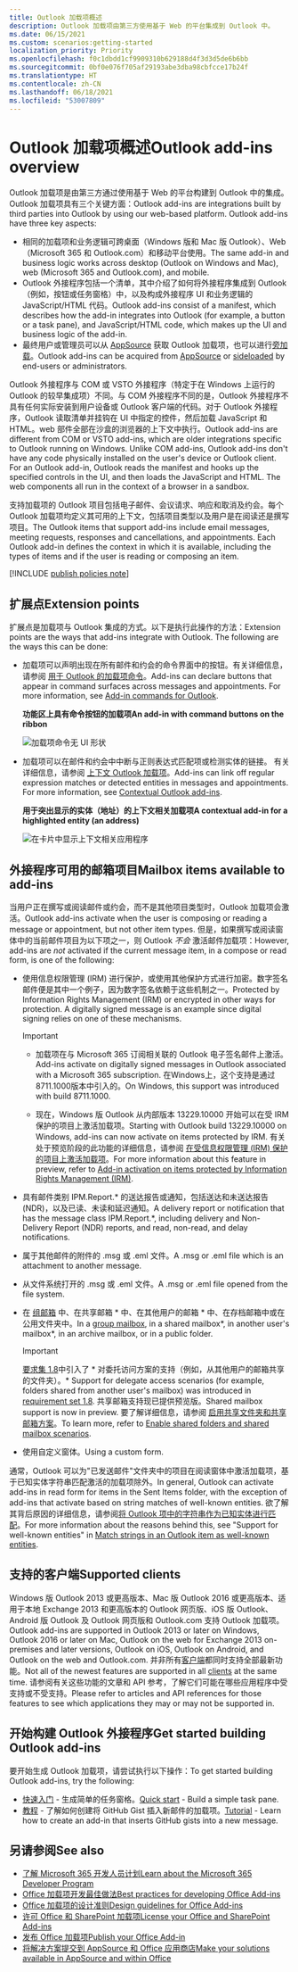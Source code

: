 ```yaml
---
title: Outlook 加载项概述
description: Outlook 加载项由第三方使用基于 Web 的平台集成到 Outlook 中。
ms.date: 06/15/2021
ms.custom: scenarios:getting-started
localization_priority: Priority
ms.openlocfilehash: f0c1dbdd1cf9909310b629188d4f3d3d5de6b6bb
ms.sourcegitcommit: 0bf0e076f705af29193abe3dba98cbfcce17b24f
ms.translationtype: HT
ms.contentlocale: zh-CN
ms.lasthandoff: 06/18/2021
ms.locfileid: "53007809"
---
```

# <a name="outlook-add-ins-overview"></a><span data-ttu-id="70065-103">Outlook 加载项概述</span><span class="sxs-lookup"><span data-stu-id="70065-103">Outlook add-ins overview</span></span>

<span data-ttu-id="70065-p101">Outlook 加载项是由第三方通过使用基于 Web 的平台构建到 Outlook 中的集成。Outlook 加载项具有三个关键方面：</span><span class="sxs-lookup"><span data-stu-id="70065-p101">Outlook add-ins are integrations built by third parties into Outlook by using our web-based platform. Outlook add-ins have three key aspects:</span></span>

- <span data-ttu-id="70065-106">相同的加载项和业务逻辑可跨桌面（Windows 版和 Mac 版 Outlook）、Web（Microsoft 365 和 Outlook.com）和移动平台使用。</span><span class="sxs-lookup"><span data-stu-id="70065-106">The same add-in and business logic works across desktop (Outlook on Windows and Mac), web (Microsoft 365 and Outlook.com), and mobile.</span></span>
- <span data-ttu-id="70065-107">Outlook 外接程序包括一个清单，其中介绍了如何将外接程序集成到 Outlook（例如，按钮或任务窗格）中，以及构成外接程序 UI 和业务逻辑的 JavaScript/HTML 代码。</span><span class="sxs-lookup"><span data-stu-id="70065-107">Outlook add-ins consist of a manifest, which describes how the add-in integrates into Outlook (for example, a button or a task pane), and JavaScript/HTML code, which makes up the UI and business logic of the add-in.</span></span>
- <span data-ttu-id="70065-108">最终用户或管理员可以从 [AppSource](https://appsource.microsoft.com) 获取 Outlook 加载项，也可以进行[旁加载](sideload-outlook-add-ins-for-testing.md)。</span><span class="sxs-lookup"><span data-stu-id="70065-108">Outlook add-ins can be acquired from [AppSource](https://appsource.microsoft.com) or [sideloaded](sideload-outlook-add-ins-for-testing.md) by end-users or administrators.</span></span>

<span data-ttu-id="70065-p102">Outlook 外接程序与 COM 或 VSTO 外接程序（特定于在 Windows 上运行的 Outlook 的较早集成项）不同。与 COM 外接程序不同的是，Outlook 外接程序不具有任何实际安装到用户设备或 Outlook 客户端的代码。对于 Outlook 外接程序，Outlook 读取清单并挂钩在 UI 中指定的控件，然后加载 JavaScript 和 HTML。web 部件全部在沙盒的浏览器的上下文中执行。</span><span class="sxs-lookup"><span data-stu-id="70065-p102">Outlook add-ins are different from COM or VSTO add-ins, which are older integrations specific to Outlook running on Windows. Unlike COM add-ins, Outlook add-ins don't have any code physically installed on the user's device or Outlook client. For an Outlook add-in, Outlook reads the manifest and hooks up the specified controls in the UI, and then loads the JavaScript and HTML. The web components all run in the context of a browser in a sandbox.</span></span>

<span data-ttu-id="70065-p103">支持加载项的 Outlook 项目包括电子邮件、会议请求、响应和取消及约会。每个 Outlook 加载项均定义其可用的上下文，包括项目类型以及用户是在阅读还是撰写项目。</span><span class="sxs-lookup"><span data-stu-id="70065-p103">The Outlook items that support add-ins include email messages, meeting requests, responses and cancellations, and appointments. Each Outlook add-in defines the context in which it is available, including the types of items and if the user is reading or composing an item.</span></span>

[!INCLUDE [publish policies note](../includes/note-publish-policies.md)]

## <a name="extension-points"></a><span data-ttu-id="70065-115">扩展点</span><span class="sxs-lookup"><span data-stu-id="70065-115">Extension points</span></span>

<span data-ttu-id="70065-p104">扩展点是加载项与 Outlook 集成的方式。以下是执行此操作的方法：</span><span class="sxs-lookup"><span data-stu-id="70065-p104">Extension points are the ways that add-ins integrate with Outlook. The following are the ways this can be done:</span></span>

- <span data-ttu-id="70065-p105">加载项可以声明出现在所有邮件和约会的命令界面中的按钮。有关详细信息，请参阅 [用于 Outlook 的加载项命令](add-in-commands-for-outlook.md)。</span><span class="sxs-lookup"><span data-stu-id="70065-p105">Add-ins can declare buttons that appear in command surfaces across messages and appointments. For more information, see [Add-in commands for Outlook](add-in-commands-for-outlook.md).</span></span>

    <span data-ttu-id="70065-120">**功能区上具有命令按钮的加载项**</span><span class="sxs-lookup"><span data-stu-id="70065-120">**An add-in with command buttons on the ribbon**</span></span>

    ![加载项命令无 UI 形状](../images/uiless-command-shape.png)

- <span data-ttu-id="70065-p106">加载项可以在邮件和约会中中断与正则表达式匹配项或检测实体的链接。 有关详细信息，请参阅 [上下文 Outlook 加载项](contextual-outlook-add-ins.md)。</span><span class="sxs-lookup"><span data-stu-id="70065-p106">Add-ins can link off regular expression matches or detected entities in messages and appointments. For more information, see [Contextual Outlook add-ins](contextual-outlook-add-ins.md).</span></span>

    <span data-ttu-id="70065-124">**用于突出显示的实体（地址）的上下文相关加载项**</span><span class="sxs-lookup"><span data-stu-id="70065-124">**A contextual add-in for a highlighted entity (an address)**</span></span>

    ![在卡片中显示上下文相关应用程序](../images/outlook-detected-entity-card.png)

## <a name="mailbox-items-available-to-add-ins"></a><span data-ttu-id="70065-126">外接程序可用的邮箱项目</span><span class="sxs-lookup"><span data-stu-id="70065-126">Mailbox items available to add-ins</span></span>

<span data-ttu-id="70065-127">当用户正在撰写或阅读邮件或约会，而不是其他项目类型时，Outlook 加载项会激活。</span><span class="sxs-lookup"><span data-stu-id="70065-127">Outlook add-ins activate when the user is composing or reading a message or appointment, but not other item types.</span></span> <span data-ttu-id="70065-128">但是，如果撰写或阅读窗体中的当前邮件项目为以下项之一，则 Outlook *不会* 激活邮件加载项：</span><span class="sxs-lookup"><span data-stu-id="70065-128">However, add-ins are *not* activated if the current message item, in a compose or read form, is one of the following:</span></span>

- <span data-ttu-id="70065-p108">使用信息权限管理 (IRM) 进行保护，或使用其他保护方式进行加密。数字签名邮件便是其中一个例子，因为数字签名依赖于这些机制之一。</span><span class="sxs-lookup"><span data-stu-id="70065-p108">Protected by Information Rights Management (IRM) or encrypted in other ways for protection. A digitally signed message is an example since digital signing relies on one of these mechanisms.</span></span>

  > [!IMPORTANT]
  >
  > - <span data-ttu-id="70065-131">加载项在与 Microsoft 365 订阅相关联的 Outlook 电子签名邮件上激活。</span><span class="sxs-lookup"><span data-stu-id="70065-131">Add-ins activate on digitally signed messages in Outlook associated with a Microsoft 365 subscription.</span></span> <span data-ttu-id="70065-132">在Windows上，这个支持是通过8711.1000版本中引入的。</span><span class="sxs-lookup"><span data-stu-id="70065-132">On Windows, this support was introduced with build 8711.1000.</span></span>
  >
  > - <span data-ttu-id="70065-133">现在，Windows 版 Outlook 从内部版本 13229.10000 开始可以在受 IRM 保护的项目上激活加载项。</span><span class="sxs-lookup"><span data-stu-id="70065-133">Starting with Outlook build 13229.10000 on Windows, add-ins can now activate on items protected by IRM.</span></span> <span data-ttu-id="70065-134">有关处于预览阶段的此功能的详细信息，请参阅 [在受信息权限管理 (IRM) 保护的项目上激活加载项](../reference/objectmodel/preview-requirement-set/outlook-requirement-set-preview.md#add-in-activation-on-items-protected-by-information-rights-management-irm)。</span><span class="sxs-lookup"><span data-stu-id="70065-134">For more information about this feature in preview, refer to [Add-in activation on items protected by Information Rights Management (IRM)](../reference/objectmodel/preview-requirement-set/outlook-requirement-set-preview.md#add-in-activation-on-items-protected-by-information-rights-management-irm).</span></span>

- <span data-ttu-id="70065-135">具有邮件类别 IPM.Report.\* 的送达报告或通知，包括送达和未送达报告 (NDR)，以及已读、未读和延迟通知。</span><span class="sxs-lookup"><span data-stu-id="70065-135">A delivery report or notification that has the message class IPM.Report.\*, including delivery and Non-Delivery Report (NDR) reports, and read, non-read, and delay notifications.</span></span>

- <span data-ttu-id="70065-136">属于其他邮件的附件的 .msg 或 .eml 文件。</span><span class="sxs-lookup"><span data-stu-id="70065-136">A .msg or .eml file which is an attachment to another message.</span></span>

- <span data-ttu-id="70065-137">从文件系统打开的 .msg 或 .eml 文件。</span><span class="sxs-lookup"><span data-stu-id="70065-137">A .msg or .eml file opened from the file system.</span></span>

- <span data-ttu-id="70065-138">在 [组邮箱](/microsoft-365/admin/create-groups/compare-groups?view=o365-worldwide&preserve-view=true#shared-mailboxes) 中、在共享邮箱 \* 中、在其他用户的邮箱 \* 中、在存档邮箱中或在公用文件夹中。</span><span class="sxs-lookup"><span data-stu-id="70065-138">In a [group mailbox](/microsoft-365/admin/create-groups/compare-groups?view=o365-worldwide&preserve-view=true#shared-mailboxes), in a shared mailbox\*, in another user's mailbox\*, in an archive mailbox, or in a public folder.</span></span>

  > [!IMPORTANT]
  > <span data-ttu-id="70065-139">[要求集 1.8](../reference/objectmodel/requirement-set-1.8/outlook-requirement-set-1.8.md)中引入了 \* 对委托访问方案的支持（例如，从其他用户的邮箱共享的文件夹）。</span><span class="sxs-lookup"><span data-stu-id="70065-139">\* Support for delegate access scenarios (for example, folders shared from another user's mailbox) was introduced in [requirement set 1.8](../reference/objectmodel/requirement-set-1.8/outlook-requirement-set-1.8.md).</span></span> <span data-ttu-id="70065-140">共享邮箱支持现已提供预览版。</span><span class="sxs-lookup"><span data-stu-id="70065-140">Shared mailbox support is now in preview.</span></span> <span data-ttu-id="70065-141">要了解详细信息，请参阅 [启用共享文件夹和共享邮箱方案](delegate-access.md)。</span><span class="sxs-lookup"><span data-stu-id="70065-141">To learn more, refer to [Enable shared folders and shared mailbox scenarios](delegate-access.md).</span></span>

- <span data-ttu-id="70065-142">使用自定义窗体。</span><span class="sxs-lookup"><span data-stu-id="70065-142">Using a custom form.</span></span>

<span data-ttu-id="70065-143">通常，Outlook 可以为"已发送邮件"文件夹中的项目在阅读窗体中激活加载项，基于已知实体字符串匹配激活的加载项除外。</span><span class="sxs-lookup"><span data-stu-id="70065-143">In general, Outlook can activate add-ins in read form for items in the Sent Items folder, with the exception of add-ins that activate based on string matches of well-known entities.</span></span> <span data-ttu-id="70065-144">欲了解其背后原因的详细信息，请参阅[将 Outlook 项中的字符串作为已知实体进行匹配](match-strings-in-an-item-as-well-known-entities.md)。</span><span class="sxs-lookup"><span data-stu-id="70065-144">For more information about the reasons behind this, see "Support for well-known entities" in [Match strings in an Outlook item as well-known entities](match-strings-in-an-item-as-well-known-entities.md).</span></span>

## <a name="supported-clients"></a><span data-ttu-id="70065-145">支持的客户端</span><span class="sxs-lookup"><span data-stu-id="70065-145">Supported clients</span></span>

<span data-ttu-id="70065-146">Windows 版 Outlook 2013 或更高版本、Mac 版 Outlook 2016 或更高版本、适用于本地 Exchange 2013 和更高版本的 Outlook 网页版、iOS 版 Outlook、Android 版 Outlook 及 Outlook 网页版和 Outlook.com 支持 Outlook 加载项。</span><span class="sxs-lookup"><span data-stu-id="70065-146">Outlook add-ins are supported in Outlook 2013 or later on Windows, Outlook 2016 or later on Mac, Outlook on the web for Exchange 2013 on-premises and later versions, Outlook on iOS, Outlook on Android, and Outlook on the web and Outlook.com.</span></span> <span data-ttu-id="70065-147">并非所有[客户端](../reference/requirement-sets/outlook-api-requirement-sets.md#requirement-sets-supported-by-exchange-servers-and-outlook-clients)都同时支持全部最新功能。</span><span class="sxs-lookup"><span data-stu-id="70065-147">Not all of the newest features are supported in all [clients](../reference/requirement-sets/outlook-api-requirement-sets.md#requirement-sets-supported-by-exchange-servers-and-outlook-clients) at the same time.</span></span> <span data-ttu-id="70065-148">请参阅有关这些功能的文章和 API 参考，了解它们可能在哪些应用程序中受支持或不受支持。</span><span class="sxs-lookup"><span data-stu-id="70065-148">Please refer to articles and API references for those features to see which applications they may or may not be supported in.</span></span>

## <a name="get-started-building-outlook-add-ins"></a><span data-ttu-id="70065-149">开始构建 Outlook 外接程序</span><span class="sxs-lookup"><span data-stu-id="70065-149">Get started building Outlook add-ins</span></span>

<span data-ttu-id="70065-150">要开始生成 Outlook 加载项，请尝试执行以下操作：</span><span class="sxs-lookup"><span data-stu-id="70065-150">To get started building Outlook add-ins, try the following:</span></span>

- <span data-ttu-id="70065-151">[快速入门](../quickstarts/outlook-quickstart.md) - 生成简单的任务窗格。</span><span class="sxs-lookup"><span data-stu-id="70065-151">[Quick start](../quickstarts/outlook-quickstart.md) - Build a simple task pane.</span></span>
- <span data-ttu-id="70065-152">[教程](../tutorials/outlook-tutorial.md) - 了解如何创建将 GitHub Gist 插入新邮件的加载项。</span><span class="sxs-lookup"><span data-stu-id="70065-152">[Tutorial](../tutorials/outlook-tutorial.md) - Learn how to create an add-in that inserts GitHub gists into a new message.</span></span>

## <a name="see-also"></a><span data-ttu-id="70065-153">另请参阅</span><span class="sxs-lookup"><span data-stu-id="70065-153">See also</span></span>

- [<span data-ttu-id="70065-154">了解 Microsoft 365 开发人员计划</span><span class="sxs-lookup"><span data-stu-id="70065-154">Learn about the Microsoft 365 Developer Program</span></span>](https://developer.microsoft.com/microsoft-365/dev-program)
- [<span data-ttu-id="70065-155">Office 加载项开发最佳做法</span><span class="sxs-lookup"><span data-stu-id="70065-155">Best practices for developing Office Add-ins</span></span>](../concepts/add-in-development-best-practices.md)
- [<span data-ttu-id="70065-156">Office 加载项的设计准则</span><span class="sxs-lookup"><span data-stu-id="70065-156">Design guidelines for Office Add-ins</span></span>](../design/add-in-design.md)
- [<span data-ttu-id="70065-157">许可 Office 和 SharePoint 加载项</span><span class="sxs-lookup"><span data-stu-id="70065-157">License your Office and SharePoint Add-ins</span></span>](/office/dev/store/license-your-add-ins)
- [<span data-ttu-id="70065-158">发布 Office 加载项</span><span class="sxs-lookup"><span data-stu-id="70065-158">Publish your Office Add-in</span></span>](../publish/publish.md)
- [<span data-ttu-id="70065-159">将解决方案提交到 AppSource 和 Office 应用商店</span><span class="sxs-lookup"><span data-stu-id="70065-159">Make your solutions available in AppSource and within Office</span></span>](/office/dev/store/submit-to-the-office-store)
